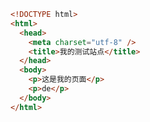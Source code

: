 <!--<p>段落</p> -->
<!-- <img src="https://mdn.mozillademos.org/files/16476/attribute.png"> -->
<!--关于元素<a>的----元素<a>是锚，它使被标签包裹的内容成为一个超链接-->

```html
<!DOCTYPE html>
<html>
  <head>
    <meta charset="utf-8" />
    <title>我的测试站点</title>
  </head>
  <body>
    <p>这是我的页面</p>
    <p>de</p>
  </body>
</html>
```

<!--meta 元数据-->
<!-- <ul>无序列表
    <li>2</li>
</ul>
<ol>有序列表</ol>
<em> 强调</em> -->
<!-- href 超链接-->
<!-- title 标题属性-->
<!-- <dl> -->
<!-- <dt> -->
<!-- <dd> -->
<!-- <cite>引用 -->
<!-- <abbr>缩略语 -->
<!-- main独有内容 article文章 section摘要 aside侧边栏 header页眉 nav导航 footer页脚 -->
<!-- <div> -->
<!-- <span> -->
<!-- figure -->
<!-- image -->
<!-- video -->
<!-- audio -->
<!-- ------------------表格----------------------->
<!-- table tr列 td内容 th标题 thead表页眉 tfoot表页脚 tbody表内容 -->
<!-- thead id headers -->
<!-- ------------------表单----------------------->
<!-- <form action method> -->
